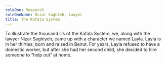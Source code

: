 ```yaml
---
roleOne: Research
roleOneName: Nizar Saghieh, Lawyer
title: The Kafala System
---
```


To illustrate the thousand ills of the Kafala System, we, along with the lawyer Nizar Saghiyeh, came up with a character we named Layla. Layla is in her thirties, born and raised in Beirut. For years, Layla refused to have a domestic worker, but after she had her second child, she decided to hire someone to “help out” at home.
